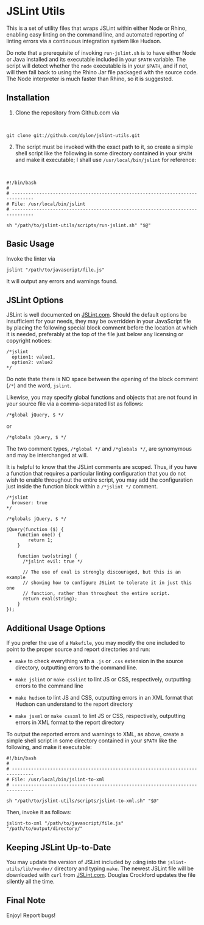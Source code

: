 JSLint Utils
============

This is a set of utility files that wraps JSLint within either Node or Rhino,
enabling easy linting on the command line, and automated reporting of linting
errors via a continuous integration system like Hudson.

Do note that a prerequisite of invoking `run-jslint.sh` is to have either Node
or Java installed and its executable included in your `$PATH` variable.  The
script will detect whether the `node` executable is in your `$PATH`, and if not,
will then fall back to using the Rhino Jar file packaged with the source code.
The Node interpreter is much faster than Rhino, so it is suggested.

Installation
------------

1. Clone the repository from Github.com via
<br />

    git clone git://github.com/dylon/jslint-utils.git

2. The script must be invoked with the exact path to it, so create a simple
shell script like the following in some directory contained in your `$PATH` and
make it executable; I shall use `/usr/local/bin/jslint` for reference:
<br />

    #!/bin/bash
    #
    # ------------------------------------------------------------------------------
    # File: /usr/local/bin/jslint
    # ------------------------------------------------------------------------------

    sh "/path/to/jslint-utils/scripts/run-jslint.sh" "$@"

Basic Usage
-----------

Invoke the linter via

    jslint "/path/to/javascript/file.js"

It will output any errors and warnings found.

JSLint Options
--------------

JSLint is well documented on [JSLint.com](http://jslint.com/lint.html).  Should
the default options be insufficient for your needs, they may be overridden in
your JavaScript file by placing the following special block comment before the
location at which it is needed, preferably at the top of the file just below any
licensing or copyright notices:

    /*jslint
      option1: value1,
      option2: value2
    */

Do note thate there is NO space between the opening of the block comment (`/*`)
and the word, `jslint`.

Likewise, you may specify global functions and objects that are not found in
your source file via a comma-separated list as follows:

    /*global jQuery, $ */

or

    /*globals jQuery, $ */

The two comment types, `/*global */` and `/*globals */`, are synomymous and may
be interchanged at will.

It is helpful to know that the JSLint comments are scoped.  Thus, if you have a
function that requires a particular linting configuration that you do not wish
to enable throughout the entire script, you may add the configuration just
inside the function block within a `/*jslint */` comment.

    /*jslint
      browser: true
    */

    /*globals jQuery, $ */

    jQuery(function ($) {
        function one() {
            return 1;
        }

        function two(string) {
          /*jslint evil: true */

          // The use of eval is strongly discouraged, but this is an example
          // showing how to configure JSLint to tolerate it in just this one
          // function, rather than throughout the entire script.
          return eval(string);
        }
    });

Additional Usage Options
------------------------

If you prefer the use of a `Makefile`, you may modify the one included to point
to the proper source and report directories and run:

*   `make` to check everything with a `.js` or `.css` extension in the
    source directory, outputting errors to the command line.

*   `make jslint` or `make csslint` to lint JS or CSS, respectively,
    outputting errors to the command line

*   `make hudson` to lint JS and CSS, outputting errors in an XML format
    that Hudson can understand to the report directory

*   `make jsxml` or `make cssxml` to lint JS or CSS, respectively, outputting
    errors in XML format to the report directory

To output the reported errors and warnings to XML, as above, create a simple
shell script in some directory contained in your `$PATH` like the following, and
make it executable:

    #!/bin/bash
    #
    # ------------------------------------------------------------------------------
    # File: /usr/local/bin/jslint-to-xml
    # ------------------------------------------------------------------------------

    sh "/path/to/jslint-utils/scripts/jslint-to-xml.sh" "$@"

Then, invoke it as follows:

    jslint-to-xml "/path/to/javascript/file.js" "/path/to/output/directory/"

Keeping JSLint Up-to-Date
-------------------------

You may update the version of JSLint included by `cd`ing into the
`jslint-utils/lib/vendor/` directory and typing `make`.  The newest JSLint file
will be downloaded with `curl` from [JSLint.com](http://www.jslint.com).
Douglas Crockford updates the file silently all the time.

Final Note
----------
Enjoy!  Report bugs!

